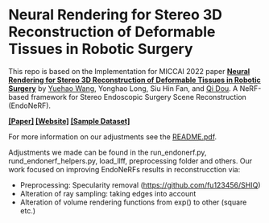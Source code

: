 # Neural Rendering for Stereo 3D Reconstruction of Deformable Tissues in Robotic Surgery

This repo is based on the Implementation for MICCAI 2022 paper **[Neural Rendering for Stereo 3D Reconstruction of Deformable Tissues in Robotic Surgery](https://arxiv.org/abs/2206.15255)** by [Yuehao Wang](http://yuehaolab.com/), Yonghao Long, Siu Hin Fan, and [Qi Dou](http://www.cse.cuhk.edu.hk/~qdou/).
A NeRF-based framework for Stereo Endoscopic Surgery Scene Reconstruction (EndoNeRF).

**[\[Paper\]](https://arxiv.org/abs/2206.15255) [\[Website\]](https://med-air.github.io/EndoNeRF/) [\[Sample Dataset\]](https://forms.gle/1VAqDJTEgZduD6157)**

For more information on our adjustments see the [README.pdf](https://github.com/xoia42/EndoNeRF/blob/master/README.pdf).

Adjustments we made can be found in the run_endonerf.py, rund_endonerf_helpers.py, load_llff, preprocessing folder and others. Our work focused on improving EndoNeRFs results in reconstrucction via:

+ Preprocessing: Specularity removal (https://github.com/fu123456/SHIQ)
+ Alteration of ray sampling: taking edges into account
+ Alteration of volume rendering functions from exp() to other (square etc.)

